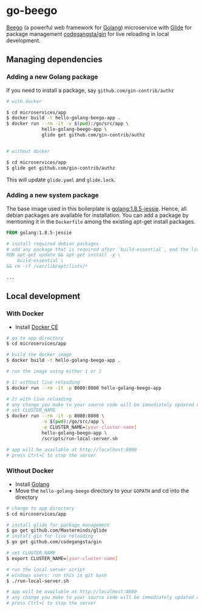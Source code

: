 # go-beego

[Beego](https://github.com/astaxie/beego) (a powerful web framework for [Golang](https://golang.org/)) microservice with [Glide](https://glide.sh/) for package management [codegangsta/gin](https://github.com/codegangsta/gin) for live reloading in local development.

## Managing dependencies

### Adding a new Golang package

If you need to install a package, say `github.com/gin-contrib/authz`
```bash
# with docker

$ cd microservices/app
$ docker build -t hello-golang-beego-app .
$ docker run --rm -it -v $(pwd):/go/src/app \
             hello-golang-beego-app \
             glide get github.com/gin-contrib/authz


# without docker

$ cd microservices/app
$ glide get github.com/gin-contrib/authz
```
This will update `glide.yaml` and `glide.lock`.

### Adding a new system package

The base image used in this boilerplate is [golang:1.8.5-jessie](https://hub.docker.com/_/golang/). Hence, all debian packages are available for installation. You can add a package by mentioning it in the `Dockerfile` among the existing apt-get install packages.

```dockerfile
FROM golang:1.8.5-jessie

# install required debian packages
# add any package that is required after `build-essential`, end the line with \
RUN apt-get update && apt-get install -y \
    build-essential \
&& rm -rf /var/lib/apt/lists/*

...
```

## Local development

### With Docker

- Install [Docker CE](https://docs.docker.com/engine/installation/)

```bash
# go to app directory
$ cd microservices/app

# build the docker image
$ docker build -t hello-golang-beego-app .

# run the image using either 1 or 2

# 1) without live reloading
$ docker run --rm -it -p 8080:8080 hello-golang-beego-app

# 2) with live reloading
# any change you make to your source code will be immediately updated on the running app
# set CLUSTER_NAME
$ docker run --rm -it -p 8080:8080 \
             -v $(pwd):/go/src/app \
             -e CLUSTER_NAME=[your-cluster-name]
             hello-golang-beego-app \
             /scripts/run-local-server.sh

# app will be available at http://localhost:8080
# press Ctrl+C to stop the server
```

### Without Docker

- Install [Golang](https://golang.org/doc/install)
- Move the `hello-golang-beego` directory to your `GOPATH` and cd into the directory

```bash
# change to app directory
$ cd mircoservices/app

# install glide for package management
$ go get github.com/Masterminds/glide
# install gin for live reloading
$ go get github.com/codegangsta/gin

# set CLUSTER_NAME
$ export CLUSTER_NAME=[your-cluster-name]

# run the local server script
# windows users: run this in git bash
$ ./run-local-server.sh

# app will be available at http://localhost:8080
# any change you make to your source code will be immediately updated on the running app
# press Ctrl+C to stop the server
```
